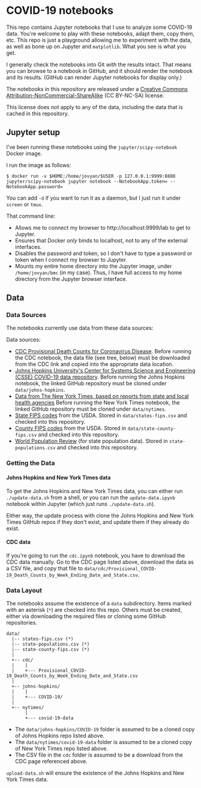 # COVID-19 notebooks

This repo contains Jupyter notebooks that I use to analyze some COVID-19
data. You're welcome to play with these notebooks, adapt them, copy them,
etc. This repo is just a playground allowing me to experiment with the data,
as well as  bone up on Jupyter and `matplotlib`. What you see is what you get.

I generally check the notebooks into Git _with_ the results intact.
That means you can browse to a notebook in GitHub, and it should render
the notebook and its results. (GitHub can render Jupyter notebooks for
display only.)

The notebooks in this repository are released under a
[Creative Commons Attribution-NonCommercial-ShareAlike](https://creativecommons.org/licenses/by-nc-sa/4.0/)
(CC BY-NC-SA) license.

This license does _not_ apply to any of the data, including the data that
is cached in this repository.

## Jupyter setup

I've been running these notebooks using the `jupyter/scipy-notebook`
Docker image.

I run the image as follows:

```shell
$ docker run -v $HOME:/home/jovyan/$USER -p 127.0.0.1:9999:8888 jupyter/scipy-notebook jupyter notebook --NotebookApp.token= --NotebookApp.password=
```

You can add `-d` if you want to run it as a daemon, but I just run it under
`screen` or `tmux`.

That command line:

- Allows me to connect my browser to http://localhost:9999/lab to get to
  Jupyter.
- Ensures that Docker _only_ binds to localhost, not to any of the external
  interfaces.
- Disables the password and token, so I don't have to type a password or
  token when I connect my browser to Jupyter.
- Mounts my entire home directory into the Jupyter image, under
  `/home/jovyan/bmc` (in my case). Thus, I have full access to my
  home directory from the Jupyter browser interface.

## Data

### Data Sources

The notebooks currently use data from these data sources:

Data sources:

- [CDC Provisional Death Counts for Coronavirus Disease](https://www.cdc.gov/nchs/nvss/vsrr/covid19/index.htm).
  Before running the CDC notebook, the data file (see tree, below) must be downloaded from the CDC link 
  and copied into the appropriate data location.
- [Johns Hopkins University's Center for Systems Science and Engineering (CSSE) COVID-19 data repository](https://github.com/CSSEGISandData/COVID-19).
  Before running the Johns Hopkins notebook, the linked GitHub repository must be cloned under `data/johns-hopkins`.
- [Data from The New York Times, based on reports from state and local health agencies](https://github.com/nytimes/covid-19-data)
  Before running the New York Times notebook, the linked GitHub repository must be cloned under `data/nytimes`.
- [State FIPS codes](https://www.nrcs.usda.gov/wps/portal/nrcs/detail/?cid=nrcs143_013696) from the USDA. Stored in `data/states-fips.csv` and
  checked into this repository.
- [County FIPS codes](https://www.nrcs.usda.gov/wps/portal/nrcs/detail/national/home/?cid=nrcs143_013697) from the USDA. Stored in
  `data/state-county-fips.csv` and checked into this repository.
- [World Population Review](https://worldpopulationreview.com/states/) (for state population data). Stored in `state-populations.csv` and
  checked into this repository.

### Getting the Data

#### Johns Hopkins and New York Times data

To get the Johns Hopkins and New York Times data, you can either run
`./update-data.sh` from a shell, or you can run the `update-data.ipynb`
notebook within Jupyter (which just runs `./update-data.sh`).

Either way, the update process with clone the Johns Hopkins and New York Times
GitHub repos if they don't exist, and update them if they already do exist.


#### CDC data

If you're going to run the `cdc.ipynb` notebook, you have to download the CDC
data manually. Go to the CDC page listed above, download the data as a CSV
file, and copy that file to
`data/cdc/Provisional_COVID-19_Death_Counts_by_Week_Ending_Date_and_State.csv`.

### Data Layout

The notebooks assume the existence of a `data` subdirectory. Items marked
with an asterisk (`*`) are checked into this repo. Others must be created,
either via downloading the required files or cloning some GitHub repositories.

```
data/
  |-- states-fips.csv (*)
  |-- state-populations.csv (*)
  |-- state-county-fips.csv (*)
  |
  +-- cdc/
  |    |
  |    +--- Provisional_COVID-19_Death_Counts_by_Week_Ending_Date_and_State.csv
  |
  +-- johns-hopkins/
  |    |
  |    +--- COVID-19/
  |
  +-- nytimes/
       |
       +--- covid-19-data
```

- The `data/johns-hopkins/COVID-19` folder is assumed to be a cloned copy
  of Johns Hopkins repo listed above.
- The `data/nytimes/covid-19-data` folder is assumed to be a cloned copy
  of New York Times repo listed above.
- The CSV file in the `cdc` folder is assumed to be a download from the
  CDC page referenced above.

`upload-data.sh` will ensure the existence of the Johns Hopkins and New
York Times data.
